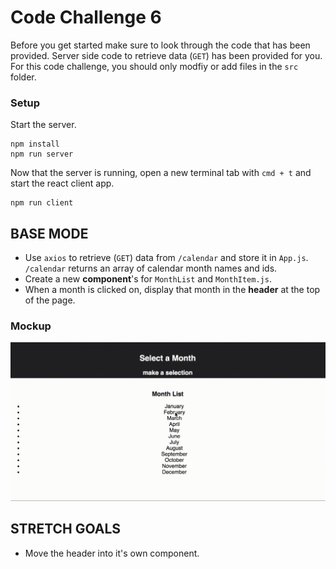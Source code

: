 # Code Challenge 6

Before you get started make sure to look through the code that has been provided. Server side code to retrieve data (`GET`) has been provided for you. For this code challenge, you should only modfiy or add files in the `src` folder.

### Setup

Start the server.

```
npm install
npm run server
```

Now that the server is running, open a new terminal tab with `cmd + t` and start the react client app.

```
npm run client
```

## BASE MODE

- Use `axios` to retrieve (`GET`) data from `/calendar` and store it in `App.js`. `/calendar` returns an array of calendar month names and ids.
- Create a new **component**'s for `MonthList` and `MonthItem.js`.
- When a month is clicked on, display that month in the **header** at the top of the page.

### Mockup

![Base Mode Mockup](wireframes/code-challenge-6-video.gif)

## STRETCH GOALS

- Move the header into it's own component.
